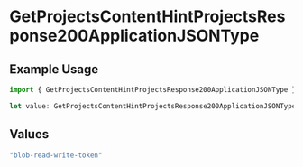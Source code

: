 # GetProjectsContentHintProjectsResponse200ApplicationJSONType

## Example Usage

```typescript
import { GetProjectsContentHintProjectsResponse200ApplicationJSONType } from "@simplesagar/vercel/models/getprojectsop.js";

let value: GetProjectsContentHintProjectsResponse200ApplicationJSONType = "blob-read-write-token";
```

## Values

```typescript
"blob-read-write-token"
```